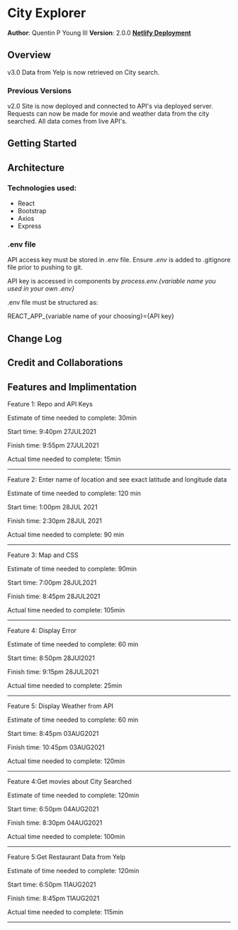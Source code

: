 # City Explorer

**Author**: Quentin P Young III
**Version**: 2.0.0
[**Netlify Deployment**](https://romantic-pasteur-01ecef.netlify.app/)

## Overview

v3.0 Data from Yelp is now retrieved on City search. 

### Previous Versions
v2.0
Site is now deployed and connected to API's via deployed server. Requests can now be made for movie and weather data from the city searched. All data comes from live API's.

## Getting Started
<!-- What are the steps that a user must take in order to build this app on their own machine and get it running? -->

## Architecture
<!-- Provide a detailed description of the application design. What technologies (languages, libraries, etc) you're using, and any other relevant design information. -->

### Technologies used:

* React
* Bootstrap
* Axios
* Express

### .env file

API access key must be stored in .env file.  Ensure *.env* is added to .gitignore file prior to pushing to git.

API key is accessed in components by *process.env.{variable name you used in your own .env}*

.env file must be structured as:

REACT_APP_{variable name of your choosing}={API key}

## Change Log
<!-- Use this area to document the iterative changes made to your application as each feature is successfully implemented. Use time stamps. Here's an example:

01-01-2001 4:59pm - Application now has a fully-functional express server, with a GET route for the location resource. -->

## Credit and Collaborations
<!-- Give credit (and a link) to other people or resources that helped you build this application. -->

## Features and Implimentation

Feature 1: Repo and API Keys

Estimate of time needed to complete: 30min

Start time: 9:40pm 27JUL2021

Finish time: 9:55pm 27JUL2021

Actual time needed to complete: 15min

---
Feature 2: Enter name of location and see exact latitude and longitude data

Estimate of time needed to complete: 120 min

Start time: 1:00pm 28JUL 2021

Finish time: 2:30pm 28JUL 2021

Actual time needed to complete: 90 min

---

Feature 3: Map and CSS

Estimate of time needed to complete: 90min

Start time: 7:00pm 28JUL2021

Finish time: 8:45pm 28JUL2021

Actual time needed to complete: 105min

---

Feature 4: Display Error

Estimate of time needed to complete: 60 min

Start time: 8:50pm 28JUl2021

Finish time: 9:15pm 28JUL2021

Actual time needed to complete: 25min

---

Feature 5: Display Weather from API

Estimate of time needed to complete: 60 min

Start time: 8:45pm 03AUG2021

Finish time: 10:45pm 03AUG2021

Actual time needed to complete: 120min

---

Feature 4:Get movies about City Searched

Estimate of time needed to complete: 120min

Start time: 6:50pm 04AUG2021

Finish time: 8:30pm 04AUG2021

Actual time needed to complete: 100min

---

Feature 5:Get Restaurant Data from Yelp

Estimate of time needed to complete: 120min

Start time: 6:50pm 11AUG2021

Finish time: 8:45pm 11AUG2021

Actual time needed to complete: 115min

---
